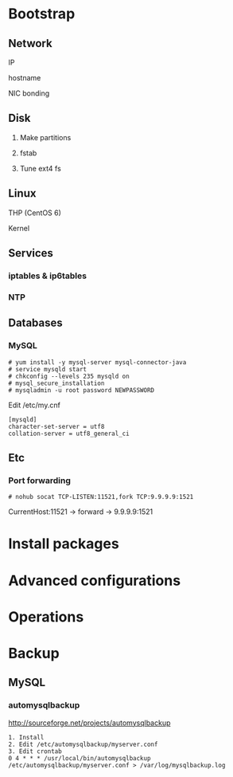 # Bootstrap
## Network
IP

hostname

NIC bonding

## Disk
1. Make partitions

2. fstab

3. Tune ext4 fs

## Linux
THP (CentOS 6)

Kernel

## Services
### iptables & ip6tables

### NTP

## Databases
### MySQL
```
# yum install -y mysql-server mysql-connector-java
# service mysqld start 
# chkconfig --levels 235 mysqld on
# mysql_secure_installation
# mysqladmin -u root password NEWPASSWORD
```
Edit /etc/my.cnf
```
[mysqld]
character-set-server = utf8
collation-server = utf8_general_ci
```


## Etc
### Port forwarding
```
# nohub socat TCP-LISTEN:11521,fork TCP:9.9.9.9:1521
```
CurrentHost:11521 -> forward -> 9.9.9.9:1521

# Install packages

# Advanced configurations

# Operations

# Backup
## MySQL
### automysqlbackup
http://sourceforge.net/projects/automysqlbackup
```
1. Install
2. Edit /etc/automysqlbackup/myserver.conf
3. Edit crontab
0 4 * * * /usr/local/bin/automysqlbackup /etc/automysqlbackup/myserver.conf > /var/log/mysqlbackup.log
```